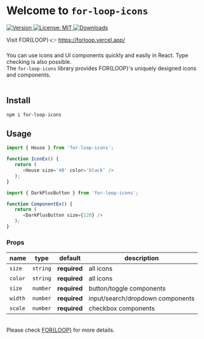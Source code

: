 # Welcome to <code>for-loop-icons</code>
<p>
  <a href="https://www.npmjs.com/package/for-loop-icons" target="_blank">
    <img alt="Version" src="https://img.shields.io/npm/v/for-loop-icons?labelColor=black&color=black">
  </a>
  <a href="#" target="_blank">
    <img alt="License: MIT" src="https://img.shields.io/badge/license_MIT-black" />
  </a>
   <a href="https://www.npmjs.com/package/for-loop-icons" target="_blank">
    <img alt="Downloads" src="https://img.shields.io/npm/dt/for-loop-icons?labelColor=black&color=black">
  </a>
</p>
Visit FOR{LOOP} 👉 <a href="https://forloop.vercel.app/" target="_blank">https://forloop.vercel.app/</a>
<br /><br />
You can use icons and UI components quickly and easily in React. Type checking is also possible. <br />
The <code>for-loop-icons</code> library provides FOR{LOOP}'s uniquely designed icons and components.
<br /><br />

## Install
```sh
npm i for-loop-icons
```

## Usage
```typescript
import { House } from 'for-loop-icons';

function IconEx() {
   return (
      <House size='40' color='black' />
   );
}
```
```typescript
import { DarkPlusButton } from 'for-loop-icons';

function ComponentEx() {
   return (
      <DarkPlusButton size={120} />
   );
}
```

### Props
| name           | type      | default      | description                         |
| -------------- | --------- | ------------ | ----------------------------------- |
| `size`         | `string`  | **required** | all icons                           |
| `color`        | `string`  | **required** | all icons                           |
| `size`         | `number`  | **required** | button/toggle components            |
| `width`        | `number`  | **required** | input/search/dropdown components    |
| `scale`        | `number`  | **required** | checkbox components                 |

<br />
Please check <a href="https://forloop.vercel.app/">FOR{LOOP}</a> for more details.